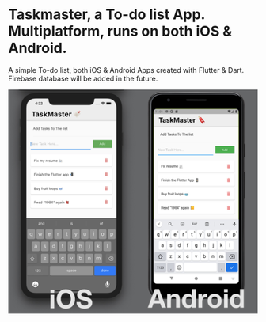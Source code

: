 # Taskmaster, a To-do list App. Multiplatform, runs on both iOS & Android.

A simple To-do list, both iOS & Android Apps created with Flutter & Dart. Firebase database will be added in the future.

![Screenshot](capture.jpg)
